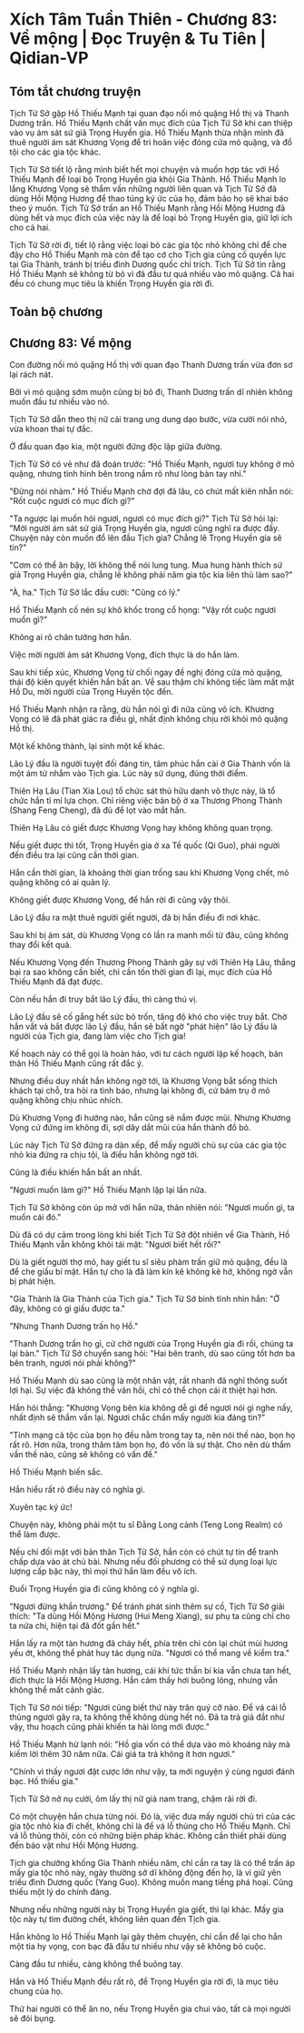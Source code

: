 # Xích Tâm Tuần Thiên - Chương 83: Về mộng | Đọc Truyện & Tu Tiên | Qidian-VP



## Tóm tắt chương truyện

Tịch Tử Sở gặp Hồ Thiếu Mạnh tại quan đạo nối mỏ quặng Hồ thị và Thanh Dương trấn. Hồ Thiếu Mạnh chất vấn mục đích của Tịch Tử Sở khi can thiệp vào vụ ám sát sứ giả Trọng Huyền gia. Hồ Thiếu Mạnh thừa nhận mình đã thuê người ám sát Khương Vọng để trì hoãn việc đóng cửa mỏ quặng, và đổ tội cho các gia tộc khác.

Tịch Tử Sở tiết lộ rằng mình biết hết mọi chuyện và muốn hợp tác với Hồ Thiếu Mạnh để loại bỏ Trọng Huyền gia khỏi Gia Thành. Hồ Thiếu Mạnh lo lắng Khương Vọng sẽ thẩm vấn những người liên quan và Tịch Tử Sở đã dùng Hồi Mộng Hương để thao túng ký ức của họ, đảm bảo họ sẽ khai báo theo ý muốn. Tịch Tử Sở trấn an Hồ Thiếu Mạnh rằng Hồi Mộng Hương đã dùng hết và mục đích của việc này là để loại bỏ Trọng Huyền gia, giữ lợi ích cho cả hai.

Tịch Tử Sở rời đi, tiết lộ rằng việc loại bỏ các gia tộc nhỏ không chỉ để che đậy cho Hồ Thiếu Mạnh mà còn để tạo cớ cho Tịch gia củng cố quyền lực tại Gia Thành, tránh bị triều đình Dương quốc chỉ trích. Tịch Tử Sở tin rằng Hồ Thiếu Mạnh sẽ không từ bỏ vì đã đầu tư quá nhiều vào mỏ quặng. Cả hai đều có chung mục tiêu là khiến Trọng Huyền gia rời đi.


## Toàn bộ chương

## Chương 83: Về mộng

Con đường nối mỏ quặng Hồ thị với quan đạo Thanh Dương trấn vừa đơn sơ lại rách nát.

Bởi vì mỏ quặng sớm muộn cũng bị bỏ đi, Thanh Dương trấn dĩ nhiên không muốn đầu tư nhiều vào nó.

Tịch Tử Sở dẫn theo thị nữ cải trang ung dung dạo bước, vừa cười nói nhỏ, vừa khoan thai tự đắc.

Ở đầu quan đạo kia, một người đứng độc lập giữa đường.

Tịch Tử Sở có vẻ như đã đoán trước: "Hồ Thiếu Mạnh, ngươi tuy không ở mỏ quặng, nhưng tình hình bên trong nắm rõ như lòng bàn tay nhỉ."

"Đừng nói nhảm." Hồ Thiếu Mạnh chờ đợi đã lâu, có chút mất kiên nhẫn nói: "Rốt cuộc ngươi có mục đích gì?"

"Ta ngược lại muốn hỏi ngươi, ngươi có mục đích gì?" Tịch Tử Sở hỏi lại: "Mời người ám sát sứ giả Trọng Huyền gia, ngươi cũng nghĩ ra được đấy. Chuyện này còn muốn đổ lên đầu Tịch gia? Chẳng lẽ Trọng Huyền gia sẽ tin?"

"Cơm có thể ăn bậy, lời không thể nói lung tung. Mua hung hành thích sứ giả Trọng Huyền gia, chẳng lẽ không phải năm gia tộc kia liên thủ làm sao?"

"À, ha." Tịch Tử Sở lắc đầu cười: "Cũng có lý."

Hồ Thiếu Mạnh cố nén sự khô khốc trong cổ họng: "Vậy rốt cuộc ngươi muốn gì?"

Không ai rõ chân tướng hơn hắn.

Việc mời người ám sát Khương Vọng, đích thực là do hắn làm.

Sau khi tiếp xúc, Khương Vọng từ chối ngay đề nghị đóng cửa mỏ quặng, thái độ kiên quyết khiến hắn bất an. Về sau thậm chí không tiếc làm mất mặt Hồ Du, mời người của Trọng Huyền tộc đến.

Hồ Thiếu Mạnh nhận ra rằng, dù hắn nói gì đi nữa cũng vô ích. Khương Vọng có lẽ đã phát giác ra điều gì, nhất định không chịu rời khỏi mỏ quặng Hồ thị.

Một kế không thành, lại sinh một kế khác.

Lão Lý đầu là người tuyệt đối đáng tin, tâm phúc hắn cài ở Gia Thành vốn là một ám tử nhắm vào Tịch gia. Lúc này sử dụng, đúng thời điểm.

Thiên Hạ Lâu (Tian Xia Lou) tổ chức sát thủ hữu danh vô thực này, là tổ chức hắn tỉ mỉ lựa chọn. Chỉ riêng việc bản bộ ở xa Thương Phong Thành (Shang Feng Cheng), đã đủ để lọt vào mắt hắn.

Thiên Hạ Lâu có giết được Khương Vọng hay không không quan trọng.

Nếu giết được thì tốt, Trọng Huyền gia ở xa Tề quốc (Qi Guo), phái người đến điều tra lại cũng cần thời gian.

Hắn cần thời gian, là khoảng thời gian trống sau khi Khương Vọng chết, mỏ quặng không có ai quản lý.

Không giết được Khương Vọng, để hắn rời đi cũng vậy thôi.

Lão Lý đầu ra mặt thuê người giết người, đã bị hắn điều đi nơi khác.

Sau khi bị ám sát, dù Khương Vọng có lần ra manh mối từ đâu, cũng không thay đổi kết quả.

Nếu Khương Vọng đến Thương Phong Thành gây sự với Thiên Hạ Lâu, thắng bại ra sao không cần biết, chỉ cần tốn thời gian đi lại, mục đích của Hồ Thiếu Mạnh đã đạt được.

Còn nếu hắn đi truy bắt lão Lý đầu, thì càng thú vị.

Lão Lý đầu sẽ cố gắng hết sức bỏ trốn, tăng độ khó cho việc truy bắt. Chờ hắn vất vả bắt được lão Lý đầu, hắn sẽ bất ngờ "phát hiện" lão Lý đầu là người của Tịch gia, đang làm việc cho Tịch gia!

Kế hoạch này có thể gọi là hoàn hảo, với tư cách người lập kế hoạch, bản thân Hồ Thiếu Mạnh cũng rất đắc ý.

Nhưng điều duy nhất hắn không ngờ tới, là Khương Vọng bắt sống thích khách tại chỗ, tra hỏi ra tình báo, nhưng lại không đi, cứ bám trụ ở mỏ quặng không chịu nhúc nhích.

Dù Khương Vọng đi hướng nào, hắn cũng sẽ nắm được mũi. Nhưng Khương Vọng cứ đứng im không đi, sợi dây dắt mũi của hắn thành đồ bỏ.

Lúc này Tịch Tử Sở đứng ra dàn xếp, để mấy người chủ sự của các gia tộc nhỏ kia đứng ra chịu tội, là điều hắn không ngờ tới.

Cũng là điều khiến hắn bất an nhất.

"Ngươi muốn làm gì?" Hồ Thiếu Mạnh lặp lại lần nữa.

Tịch Tử Sở không còn úp mở với hắn nữa, thản nhiên nói: "Ngươi muốn gì, ta muốn cái đó."

Dù đã có dự cảm trong lòng khi biết Tịch Tử Sở đột nhiên về Gia Thành, Hồ Thiếu Mạnh vẫn không khỏi tái mặt: "Ngươi biết hết rồi?"

Dù là giết người thợ mỏ, hay giết tu sĩ siêu phàm trấn giữ mỏ quặng, đều là để che giấu bí mật. Hắn tự cho là đã làm kín kẽ không kẽ hở, không ngờ vẫn bị phát hiện.

"Gia Thành là Gia Thành của Tịch gia." Tịch Tử Sở bình tĩnh nhìn hắn: "Ở đây, không có gì giấu được ta."

"Nhưng Thanh Dương trấn họ Hồ."

"Thanh Dương trấn họ gì, cứ chờ người của Trọng Huyền gia đi rồi, chúng ta lại bàn." Tịch Tử Sở chuyển sang hỏi: "Hai bên tranh, dù sao cũng tốt hơn ba bên tranh, ngươi nói phải không?"

Hồ Thiếu Mạnh dù sao cũng là một nhân vật, rất nhanh đã nghĩ thông suốt lợi hại. Sự việc đã không thể vãn hồi, chỉ có thể chọn cái ít thiệt hại hơn.

Hắn hỏi thẳng: "Khương Vọng bên kia không dễ gì để ngươi nói gì nghe nấy, nhất định sẽ thẩm vấn lại. Ngươi chắc chắn mấy người kia đáng tin?"

"Tính mạng cả tộc của bọn họ đều nằm trong tay ta, nên nói thế nào, bọn họ rất rõ. Hơn nữa, trong thâm tâm bọn họ, đó vốn là sự thật. Cho nên dù thẩm vấn thế nào, cũng sẽ không có vấn đề."

Hồ Thiếu Mạnh biến sắc.

Hắn hiểu rất rõ điều này có nghĩa gì.

Xuyên tạc ký ức!

Chuyện này, không phải một tu sĩ Đằng Long cảnh (Teng Long Realm) có thể làm được.

Nếu chỉ đối mặt với bản thân Tịch Tử Sở, hắn còn có chút tự tin để tranh chấp dựa vào át chủ bài. Nhưng nếu đối phương có thể sử dụng loại lực lượng cấp bậc này, thì mọi thứ hắn làm đều vô ích.

Đuổi Trọng Huyền gia đi cũng không có ý nghĩa gì.

"Ngươi đừng khẩn trương." Để tránh phát sinh thêm sự cố, Tịch Tử Sở giải thích: "Ta dùng Hồi Mộng Hương (Hui Meng Xiang), sư phụ ta cũng chỉ cho ta nửa chi, hiện tại đã đốt gần hết."

Hắn lấy ra một tàn hương đã cháy hết, phía trên chỉ còn lại chút mùi hương yếu ớt, không thể phát huy tác dụng nữa. "Ngươi có thể mang về kiểm tra."

Hồ Thiếu Mạnh nhận lấy tàn hương, cái khí tức thần bí kia vẫn chưa tan hết, đích thực là Hồi Mộng Hương. Hắn cảm thấy hơi buông lỏng, nhưng vẫn không thể mất cảnh giác.

Tịch Tử Sở nói tiếp: "Ngươi cũng biết thứ này trân quý cỡ nào. Để vá cái lỗ thủng ngươi gây ra, ta không thể không dùng hết nó. Đã ta trả giá đắt như vậy, thu hoạch cũng phải khiến ta hài lòng mới được."

Hồ Thiếu Mạnh hừ lạnh nói: "Hồ gia vốn có thể dựa vào mỏ khoáng này mà kiếm lời thêm 30 năm nữa. Cái giá ta trả không ít hơn ngươi."

"Chính vì thấy ngươi đặt cược lớn như vậy, ta mới nguyện ý cùng ngươi đánh bạc. Hồ thiếu gia."

Tịch Tử Sở nở nụ cười, ôm lấy thị nữ giả nam trang, chậm rãi rời đi.

Có một chuyện hắn chưa từng nói. Đó là, việc đưa mấy người chủ trì của các gia tộc nhỏ kia đi chết, không chỉ là để vá lỗ thủng cho Hồ Thiếu Mạnh. Chỉ vá lỗ thủng thôi, còn có những biện pháp khác. Không cần thiết phải dùng đến bảo vật như Hồi Mộng Hương.

Tịch gia chưởng khống Gia Thành nhiều năm, chỉ cần ra tay là có thể trấn áp mấy gia tộc nhỏ này, ngày thường sở dĩ không động đến họ, là vì giữ yên triều đình Dương quốc (Yang Guo). Không muốn mang tiếng phá hoại. Cũng thiếu một lý do chính đáng.

Nhưng nếu những người này bị Trọng Huyền gia giết, thì lại khác. Mấy gia tộc này tự tìm đường chết, không liên quan đến Tịch gia.

Hắn không lo Hồ Thiếu Mạnh lại gây thêm chuyện, chỉ cần để lại cho hắn một tia hy vọng, con bạc đã đầu tư nhiều như vậy sẽ không bỏ cuộc.

Càng đầu tư nhiều, càng không thể buông tay.

Hắn và Hồ Thiếu Mạnh đều rất rõ, để Trọng Huyền gia rời đi, là mục tiêu chung của họ.

Thứ hai người có thể ăn no, nếu Trọng Huyền gia chui vào, tất cả mọi người sẽ đói bụng.